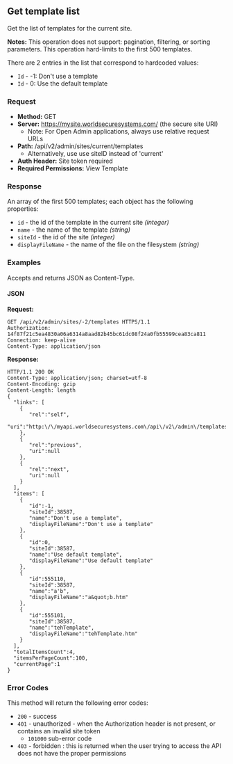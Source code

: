 ## Get template list

Get the list of templates for the current site.


**Notes:** This operation does not support: pagination, filtering, or sorting parameters. This operation hard-limits to the first 500 templates. 

There are 2 entries in the list that correspond to hardcoded values: 

* `Id` - -1: Don't use a template
* `Id` - 0: Use the default template

### Request

* **Method:** GET
* **Server:** https://mysite.worldsecuresystems.com/ (the secure site URI)
  * Note: For Open Admin applications, always use relative request URLs
* **Path:** /api/v2/admin/sites/current/templates
  * Alternatively, use use siteID instead of 'current'
* **Auth Header:** Site token required
* **Required Permissions:** View Template

### Response

An array of the first 500 templates; each object has the following properties:

* `id` - the id of the template in the current site *(integer)*
* `name` - the name of the template *(string)*
* `siteId` - the id of the site *(integer)*
* `displayFileName` - the  name of the file on the filesystem *(string)*

### Examples

Accepts and returns JSON as Content-Type.

#### JSON

**Request:**
~~~
GET /api/v2/admin/sites/-2/templates HTTPS/1.1
Authorization: 14f87f21c5ea4830a06a6314a8aad82b45bc61dc08f24a0fb55599cea83ca811
Connection: keep-alive
Content-Type: application/json
~~~

**Response:**
~~~
HTTP/1.1 200 OK
Content-Type: application/json; charset=utf-8
Content-Encoding: gzip
Content-Length: length
{
  "links": [
    {
       "rel":"self",
       "uri":"http:\/\/myapi.worldsecuresystems.com\/api\/v2\/admin\/templates"
    },
    {
       "rel":"previous",
       "uri":null
    },
    {
       "rel":"next",
       "uri":null
    }
  ],
  "items": [ 
    {
       "id":-1,
       "siteId":38587,
       "name":"Don't use a template",
       "displayFileName":"Don't use a template"
    },
    {
       "id":0,
       "siteId":38587,
       "name":"Use default template",
       "displayFileName":"Use default template"
    },
    {
       "id":555110,
       "siteId":38587,
       "name":"a'b",
       "displayFileName":"a&quot;b.htm"
    },
    {
       "id":555101,
       "siteId":38587,
       "name":"tehTemplate",
       "displayFileName":"tehTemplate.htm"
    }
  ],
  "totalItemsCount":4,
  "itemsPerPageCount":100,
  "currentPage":1
}
~~~

### Error Codes

This method will return the following error codes:

* `200` - success
* `401` - unauthorized - when the Authorization header is not present, or contains an invalid site token
	* `101000` sub-error code
* `403` - forbidden : this is returned when the user trying to access the API does not have the proper permissions
